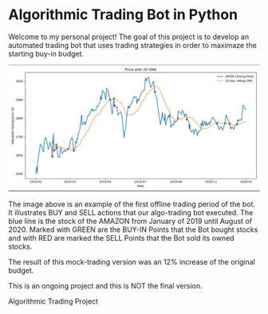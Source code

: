 # Algorithmic Trading Bot in Python

Welcome to my personal project! 
The goal of this project is to develop an automated trading bot that uses trading strategies in order to maximaze the starting buy-in budget.

![](images/AmazonMockTrading.png)

The image above is an example of the first offline trading period of the bot. It illustrates BUY and SELL actions that our algo-trading bot executed. The blue line is the stock of the AMAZON from January of 2019 until August of 2020. 
Marked with GREEN are the BUY-IN Points that the Bot bought stocks and with RED are marked the SELL Points that the Bot sold its owned stocks.

The result of this mock-trading version was an 12% increase of the original budget.

This is an ongoing project and this is NOT the final version.


Algorithmic Trading Project